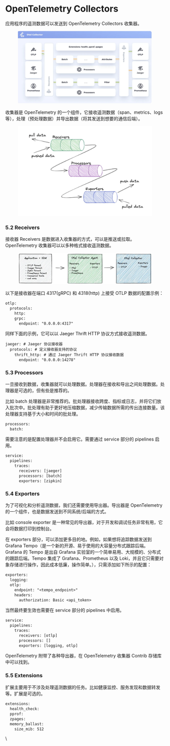 # OpenTelemetry Collectors

应用程序的遥测数据可以发送到 OpenTelemetry Collectors 收集器。

<figure><img src="../../../../../.gitbook/assets/351cabc0273c473ed3b14634f7f6a481a239ef.jpg" alt=""><figcaption></figcaption></figure>

收集器是 OpenTelemetry 的一个组件，它接收遥测数据（span、metrics、logs 等），处理（预处理数据）并导出数据（将其发送到想要的通信后端）。

<figure><img src="../../../../../.gitbook/assets/e7137e282de44ff04d4675ee78fefb14e5d3c0.jpg" alt=""><figcaption></figcaption></figure>

### 5.2 Receivers

接收器 Receivers 是数据进入收集器的方式，可以是推送或拉取。OpenTelemetry 收集器可以以多种格式接收遥测数据。

<figure><img src="../../../../../.gitbook/assets/f28b42d89ffea1428a1093b5273c18cfb88411.jpg" alt=""><figcaption></figcaption></figure>

以下是接收器在端口 4317(gRPC) 和 4318(http) 上接受 OTLP 数据的配置示例：

```
otlp:
  protocols:
    http:
    grpc:
      endpoint: "0.0.0.0:4317"
```

同样下面的示例，它可以以 Jaeger Thrift HTTP 协议方式接收遥测数据。

```
jaeger: # Jaeger 协议接收器
  protocols: # 定义接收器支持的协议
    thrift_http: # 通过 Jaeger Thrift HTTP 协议接收数据
      endpoint: "0.0.0.0:14278"
```

### 5.3 Processors

一旦接收到数据，收集器就可以处理数据。处理器在接收和导出之间处理数据。处理器是可选的，但有些是推荐的。

比如 batch 处理器是非常推荐的。批处理器接收跨度、指标或日志，并将它们放入批次中。批处理有助于更好地压缩数据，减少传输数据所需的传出连接数量。该处理器支持基于大小和时间的批处理。

```
processors:
  batch:
```

需要注意的是配置处理器并不会启用它。需要通过 service 部分的 pipelines 启用。

```
service:
  pipelines:
    traces:
      receivers: [jaeger]
      processors: [batch]
      exporters: [zipkin]
```

### 5.4 Exporters

为了可视化和分析遥测数据，我们还需要使用导出器。导出器是 OpenTelemetry 的一个组件，也是数据发送到不同系统/后端的方式。

比如 console exporter 是一种常见的导出器，对于开发和调试任务非常有用，它会将数据打印到控制台。

在 exporters 部分，可以添加更多目的地。例如，如果想将追踪数据发送到 Grafana Tempo（是一个新的开源、易于使用的大容量分布式跟踪后端。Grafana 的 Tempo 是出自 Grafana 实验室的一个简单易用、大规模的、分布式的跟踪后端。Tempo 集成了 Grafana、Prometheus 以及 Loki，并且它只需要对象存储进行操作，因此成本低廉，操作简单。），只需添加如下所示的配置：

```
exporters:
  logging:
  otlp:
    endpoint: "<tempo_endpoint>"
    headers:
      authorization: Basic <api_token>
```

当然最终要生效也需要在 service 部分的 pipelines 中启用。

```
service:
  pipelines:
    traces:
      receivers: [otlp]
      processors: []
      exporters: [logging, otlp]
```

OpenTelemetry 附带了各种导出器，在 OpenTelemetry 收集器 Contrib 存储库中可以找到。

### 5.5 Extensions

扩展主要用于不涉及处理遥测数据的任务。比如健康监控、服务发现和数据转发等。扩展是可选的。

```
extensions:
  health_check:
  pprof:
  zpages:
  memory_ballast:
    size_mib: 512
```

\
